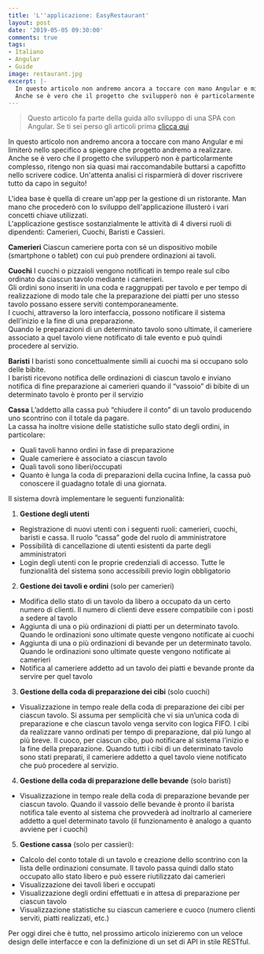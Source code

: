```yaml
---
title: 'L''applicazione: EasyRestaurant'
layout: post
date: '2019-05-05 09:30:00'
comments: true
tags:
- Italiano
- Angular
- Guide
image: restaurant.jpg
excerpt: |-
  In questo articolo non andremo ancora a toccare con mano Angular e mi limiterò nello specifico a spiegare che progetto andremo a realizzare. <br />
  Anche se è vero che il progetto che svilupperò non è particolarmente complesso, ritengo non sia quasi mai raccomandabile buttarsi a capofitto nello scrivere codice. Un'attenta analisi ci risparmierà di dover riscrivere tutto da capo in seguito!
---
```


> Questo articolo fa parte della guida allo sviluppo di una SPA con Angular. Se ti sei perso gli articoli prima [clicca qui][index]

In questo articolo non andremo ancora a toccare con mano Angular e mi limiterò nello specifico a spiegare che progetto andremo a realizzare. <br />
Anche se è vero che il progetto che svilupperò non è particolarmente complesso, ritengo non sia quasi mai raccomandabile buttarsi a capofitto nello scrivere codice. Un'attenta analisi ci risparmierà di dover riscrivere tutto da capo in seguito!

L'idea base è quella di creare un'app per la gestione di un ristorante. Man mano che procederò con lo sviluppo dell'applicazione illusterò i vari concetti chiave utilizzati.<br />
L'applicazione gestisce sostanzialmente le attività di 4 diversi ruoli di dipendenti: Camerieri, Cuochi, Baristi e Cassieri.

**Camerieri**
Ciascun cameriere porta con sé un dispositivo mobile (smartphone o tablet) con cui può prendere ordinazioni ai tavoli.

**Cuochi**
I cuochi o pizzaioli vengono notificati in tempo reale sul cibo ordinato da ciascun tavolo mediante i camerieri.<br />
Gli ordini sono inseriti in una coda e raggruppati per tavolo e per tempo di realizzazione di modo tale che la preparazione dei piatti per uno stesso tavolo possano essere serviti contemporaneamente. <br />
I cuochi, attraverso la loro interfaccia, possono notificare il sistema dell’inizio e la fine di una preparazione.<br />
Quando le preparazioni di un determinato tavolo sono ultimate, il cameriere associato a quel tavolo viene notificato di tale evento e può quindi procedere al servizio.

**Baristi**
I baristi sono concettualmente simili ai cuochi ma si occupano solo delle bibite.<br />
I baristi ricevono notifica delle ordinazioni di ciascun tavolo e inviano notifica di fine preparazione ai camerieri quando il “vassoio” di bibite di un determinato tavolo è pronto per il servizio

**Cassa**
L’addetto alla cassa può “chiudere il conto” di un tavolo producendo uno scontrino con il totale da pagare.<br />
La cassa ha inoltre visione delle statistiche sullo stato degli ordini, in particolare:
* Quali tavoli hanno ordini in fase di preparazione
* Quale cameriere è associato a ciascun tavolo
* Quali tavoli sono liberi/occupati
* Quanto è lunga la coda di preparazioni della cucina
Infine, la cassa può conoscere il guadagno totale di una giornata.

Il sistema dovrà implementare le seguenti funzionalità:
1. **Gestione degli utenti**
* Registrazione di nuovi utenti con i seguenti ruoli: camerieri, cuochi, baristi e cassa. Il ruolo “cassa” gode del ruolo di amministratore
* Possibilità di cancellazione di utenti esistenti da parte degli amministratori
* Login degli utenti con le proprie credenziali di accesso. Tutte le funzionalità del sistema sono accessibili previo login obbligatorio
2. **Gestione dei tavoli e ordini** (solo per camerieri)
* Modifica dello stato di un tavolo da libero a occupato da un certo numero di clienti. Il numero di clienti deve essere compatibile con i posti a sedere al tavolo
* Aggiunta di una o più ordinazioni di piatti per un determinato tavolo. Quando le ordinazioni sono ultimate queste vengono notificate ai cuochi
* Aggiunta di una o più ordinazioni di bevande per un determinato tavolo. Quando le ordinazioni sono ultimate queste vengono notificate ai camerieri
* Notifica al cameriere addetto ad un tavolo dei piatti e bevande pronte da servire per quel tavolo
3. **Gestione della coda di preparazione dei cibi** (solo cuochi)
* Visualizzazione in tempo reale della coda di preparazione dei cibi per ciascun tavolo. 
Si assuma per semplicità che vi sia un’unica coda di preparazione e che ciascun tavolo venga servito con logica FIFO. 
I cibi da realizzare vanno ordinati per tempo di preparazione, dal più lungo al più breve. 
Il cuoco, per ciascun cibo, può notificare al sistema l’inizio e la fine della preparazione. 
Quando tutti i cibi di un determinato tavolo sono stati preparati, il cameriere addetto a quel tavolo viene notificato che può procedere al servizio.
4. **Gestione della coda di preparazione delle bevande** (solo baristi)
* Visualizzazione in tempo reale della coda di preparazione bevande per ciascun tavolo. 
Quando il vassoio delle bevande è pronto il barista notifica tale evento al sistema che provvederà ad inoltrarlo al cameriere addetto a quel determinato tavolo (il funzionamento è analogo a quanto avviene per i cuochi)
5. **Gestione cassa** (solo per cassieri):
* Calcolo del conto totale di un tavolo e creazione dello scontrino con la lista delle ordinazioni consumate. Il tavolo passa quindi dallo stato occupato allo stato libero e può essere riutilizzato dai camerieri
* Visualizzazione dei tavoli liberi e occupati
* Visualizzazione degli ordini effettuati e in attesa di preparazione per ciascun tavolo
* Visualizzazione statistiche su ciascun cameriere e cuoco (numero clienti serviti, piatti realizzati, etc.)


Per oggi direi che è tutto, nel prossimo articolo inizieremo con un veloce design delle interfacce e con la definizione di un set di API in stile RESTful.

[index]:https://lucabozzetto.github.io/realizzare-una-single-page-application-con-angular-e-nodejs/